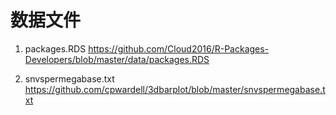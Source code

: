 # 数据文件

1. packages.RDS <https://github.com/Cloud2016/R-Packages-Developers/blob/master/data/packages.RDS>

2. snvspermegabase.txt <https://github.com/cpwardell/3dbarplot/blob/master/snvspermegabase.txt>
